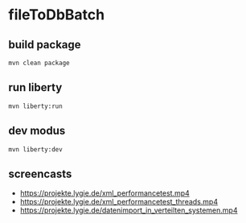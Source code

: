 # fileToDbBatch

## build package
```
mvn clean package
```
## run liberty

```
mvn liberty:run
```

## dev modus
```
mvn liberty:dev
```

## screencasts
- https://projekte.lygie.de/xml_performancetest.mp4
- https://projekte.lygie.de/xml_performancetest_threads.mp4
- https://projekte.lygie.de/datenimport_in_verteilten_systemen.mp4
